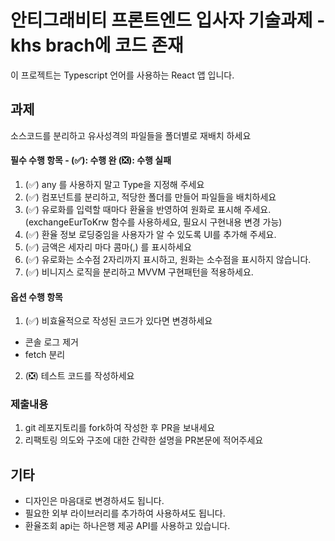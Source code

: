# 안티그래비티 프론트엔드 입사자 기술과제 - khs brach에 코드 존재

이 프로젝트는 Typescript 언어를 사용하는 React 앱 입니다.

## 과제

소스코드를 분리하고 유사성격의 파일들을 폴더별로 재배치 하세요

#### 필수 수행 항목 - (✅): 수행 완 (❎): 수행 실패

1. (✅) any 를 사용하지 말고 Type을 지정해 주세요
2. (✅) 컴포넌트를 분리하고, 적당한 폴더를 만들어 파일들을 배치하세요
3. (✅) 유로화를 입력할 때마다 환율을 반영하여 원화로 표시해 주세요. (exchangeEurToKrw 함수를 사용하세요, 필요시 구현내용 변경 가능)
4. (✅) 환율 정보 로딩중임을 사용자가 알 수 있도록 UI를 추가해 주세요.
5. (✅) 금액은 세자리 마다 콤마(,) 를 표시하세요
6. (✅) 유로화는 소수점 2자리까지 표시하고, 원화는 소수점을 표시하지 않습니다.
7. (✅) 비니지스 로직을 분리하고 MVVM 구현패턴을 적용하세요.

#### 옵션 수행 항목

1. (✅) 비효율적으로 작성된 코드가 있다면 변경하세요
- 콘솔 로그 제거
- fetch 분리
2. (❎) 테스트 코드를 작성하세요

### 제출내용

1. git 레포지토리를 fork하여 작성한 후 PR을 보내세요
2. 리팩토링 의도와 구조에 대한 간략한 설명을 PR본문에 적어주세요


## 기타

- 디자인은 마음대로 변경하셔도 됩니다.
- 필요한 외부 라이브러리를 추가하여 사용하셔도 됩니다.
- 환율조회 api는 하나은행 제공 API를 사용하고 있습니다.

